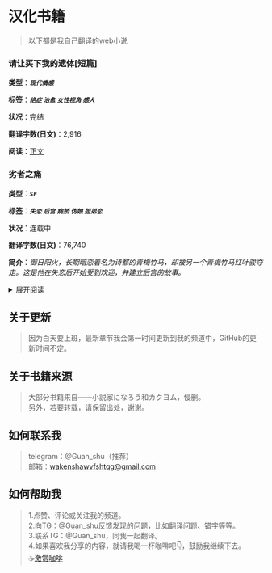 # 汉化书籍
>以下都是我自己翻译的web小说

### 请让买下我的遗体[短篇]
**类型**：***`现代情感`***

**标签**：***`绝症`  `治愈`  `女性视角`  `感人 `***

**状况**：完结

**翻译字数(日文)**：2,916

**阅读**：[正文](https://telegra.ph/%E8%AF%B7%E8%AE%A9%E6%88%91%E4%B9%B0%E4%B8%8B%E4%BD%A0%E7%9A%84%E9%81%97%E4%BD%93-06-14)  


### 劣者之痛

**类型**：***`SF`***

**标签**：***`失恋`  `后宫`  `病娇`  `伪娘`  `姐弟恋 `***

**状况**：连载中

**翻译字数(日文)**：76,740

**简介**：*御日阳火，长期暗恋着名为诗都的青梅竹马，却被另一个青梅竹马红叶骏夺走。这是他在失恋后开始受到欢迎，并建立后宫的故事。*

<details>
<summary>展开阅读</summary>

1. [劣者之痛1](https://telegra.ph/劣者之痛1-06-15)
2. [劣者之痛2](https://telegra.ph/劣者之痛2-06-15)
3. [劣者之痛3](https://telegra.ph/劣者之痛3-06-16)
4. [劣者之痛4](https://telegra.ph/劣者之痛4-06-16)
5. [劣者之痛5](https://telegra.ph/劣者之痛5-06-16)
6. [噩梦般地女孩](https://telegra.ph/噩梦般的女孩-06-17)
7. [默示录1](https://telegra.ph/默示录1-06-17)
8. [默示录2](https://telegra.ph/默示录2-06-18)
9. [默示录3](https://telegra.ph/默示录3-06-20)
10. [默示录4](https://telegra.ph/默示录4-06-20)
11. [默示录5](https://telegra.ph/默示录5-06-21)
12. [默示录6](https://telegra.ph/默示录6-06-22)
13. [默示录7](https://telegra.ph/默示录7-06-23)
14. [默示录8](https://telegra.ph/默示录8-06-23)
15. [默示录9](https://telegra.ph/默示录9-06-24)
16. [暖阳之中](https://telegra.ph/暖阳之中-06-25)
17. [新气象1](https://telegra.ph/新气象1-06-26)
18. [新气象2](https://telegra.ph/新气象2-06-27)
19. [新气象3](https://telegra.ph/新气象3-06-28)
20. [不治之症](https://telegra.ph/不治之症-06-29)
  
</details>

## 关于更新
>因为白天要上班，最新章节我会第一时间更新到我的频道中，GitHub的更新时间不定。

## 关于书籍来源
>大部分书籍来自——小説家になろう和カクヨム，侵删。  
>另外，若要转载，请保留出处，谢谢。

## 如何联系我
>telegram：@Guan_shu（推荐）  
>邮箱：wakenshawvfshtqg@gmail.com

## 如何帮助我
>1.点赞、评论或关注我的频道。  
>2.向TG：@Guan_shu反馈发现的问题，比如翻译问题、错字等等。  
>3.联系TG：@Guan_shu，同我一起翻译。  
>4.如果喜欢我分享的内容，就请我喝一杯咖啡吧👇，鼓励我继续下去。  
>☕[激赏咖啡](https://telegra.ph/Support-me-06-29)
